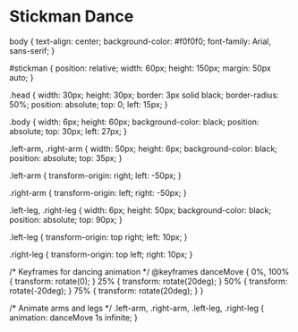 <!DOCTYPE html>
<html lang="en">
<head>
    <meta charset="UTF-8">
    <meta name="viewport" content="width=device-width, initial-scale=1.0">
    <title>Stickman Dance</title>
    <link rel="stylesheet" href="styles.css">
</head>
<body>
    <h1>Stickman Dance</h1>
    <div id="stickman">
        <div class="head"></div>
        <div class="body"></div>
        <div class="left-arm"></div>
        <div class="right-arm"></div>
        <div class="left-leg"></div>
        <div class="right-leg"></div>
    </div>
</body>
</html>
body {
    text-align: center;
    background-color: #f0f0f0;
    font-family: Arial, sans-serif;
}

#stickman {
    position: relative;
    width: 60px;
    height: 150px;
    margin: 50px auto;
}

.head {
    width: 30px;
    height: 30px;
    border: 3px solid black;
    border-radius: 50%;
    position: absolute;
    top: 0;
    left: 15px;
}

.body {
    width: 6px;
    height: 60px;
    background-color: black;
    position: absolute;
    top: 30px;
    left: 27px;
}

.left-arm, .right-arm {
    width: 50px;
    height: 6px;
    background-color: black;
    position: absolute;
    top: 35px;
}

.left-arm {
    transform-origin: right;
    left: -50px;
}

.right-arm {
    transform-origin: left;
    right: -50px;
}

.left-leg, .right-leg {
    width: 6px;
    height: 50px;
    background-color: black;
    position: absolute;
    top: 90px;
}

.left-leg {
    transform-origin: top right;
    left: 10px;
}

.right-leg {
    transform-origin: top left;
    right: 10px;
}

/* Keyframes for dancing animation */
@keyframes danceMove {
    0%, 100% {
        transform: rotate(0);
    }
    25% {
        transform: rotate(20deg);
    }
    50% {
        transform: rotate(-20deg);
    }
    75% {
        transform: rotate(20deg);
    }
}

/* Animate arms and legs */
.left-arm, .right-arm, .left-leg, .right-leg {
    animation: danceMove 1s infinite;
}
